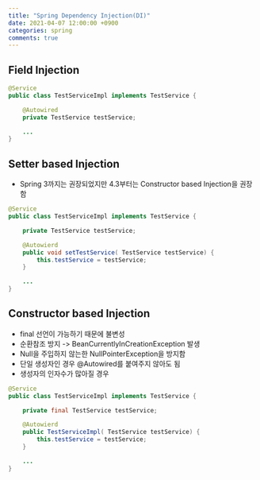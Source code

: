 ```yaml
---
title: "Spring Dependency Injection(DI)"
date: 2021-04-07 12:00:00 +0900
categories: spring
comments: true
---
```


## Field Injection

```java
@Service
public class TestServiceImpl implements TestService {

    @Autowired
    private TestService testService;

    ...
}
```

## Setter based Injection
* Spring 3까지는 권장되었지만 4.3부터는 Constructor based Injection을 권장함

```java
@Service
public class TestServiceImpl implements TestService {

    private TestService testService;

    @Autowierd
    public void setTestService( TestService testService) {
        this.testService = testService;
    }

    ...
}
```

## Constructor based Injection
* final 선언이 가능하기 때문에 불변성
* 순환참조 방지 -> BeanCurrentlyInCreationException 발생
* Null을 주입하지 않는한 NullPointerException을 방지함
* 단일 생성자인 경우 @Autowired를 붙여주지 않아도 됨
* 생성자의 인자수가 많아질 경우 

```java
@Service
public class TestServiceImpl implements TestService {

    private final TestService testService;

    @Autowierd
    public TestServiceImpl( TestService testService) {
        this.testService = testService;
    }

    ...
}
```